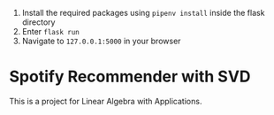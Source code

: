 1. Install the required packages using ```pipenv install``` inside the flask directory
2. Enter ```flask run```
3. Navigate to ```127.0.0.1:5000``` in your browser
# Spotify Recommender with SVD

This is a project for Linear Algebra with Applications.